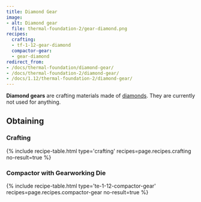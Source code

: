 ```yaml
---
title: Diamond Gear
image:
- alt: Diamond gear
  file: thermal-foundation-2/gear-diamond.png
recipes:
  crafting:
  - tf-1-12-gear-diamond
  compactor-gear:
  - gear-diamond
redirect_from:
- /docs/thermal-foundation/diamond-gear/
- /docs/thermal-foundation-2/diamond-gear/
- /docs/1.12/thermal-foundation-2/diamond-gear/
---
```


**Diamond gears** are crafting materials made of
[diamonds](https://minecraft.wiki/w/Diamond). They are currently not used
for anything.


Obtaining
---------

### Crafting
{% include recipe-table.html type='crafting' recipes=page.recipes.crafting no-result=true %}

### Compactor with Gearworking Die
{% include recipe-table.html type='te-1-12-compactor-gear' recipes=page.recipes.compactor-gear no-result=true %}
